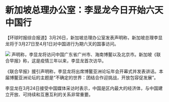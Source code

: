 # 新加坡总理办公室：李显龙今日开始六天中国行

【环球时报综合报道】3月26日，新加坡总理办公室发表声明称，新加坡总理李显龙将于3月27日至4月1日对中国进行为期六天的国事访问。

![](https://inews.gtimg.com/om_bt/O3y008U2z8CyeCHoJQAir9d_nZ58dwzIlY73e9gAZyTToAA/1000)
声明称，李显龙将访问中国广东省广州市、海南博鳌以及北京市。新加坡《联合早报》称，这是疫情三年以来，李显龙首次访华。

《联合早报》援引声明称，李显龙将出席博鳌亚洲论坛年会开幕式并发表讲话。本届博鳌亚洲论坛的主题是“不确定的世界：团结合作迎挑战，开放包容促发展”。

李显龙在3月24日接受中国媒体采访时表示，中国是区内最大的经济体，与中国建立开放、可持续和互惠互利的关系非常重要。

